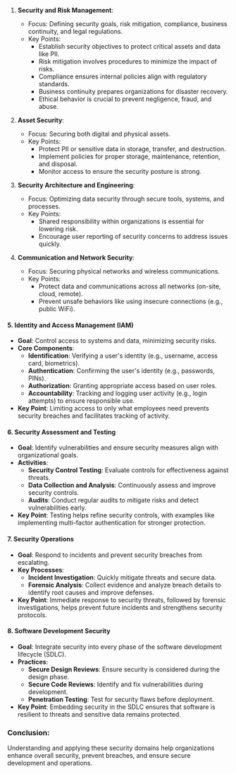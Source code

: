 

1. **Security and Risk Management**:
   - Focus: Defining security goals, risk mitigation, compliance, business continuity, and legal regulations.
   - Key Points:
     - Establish security objectives to protect critical assets and data like PII.
     - Risk mitigation involves procedures to minimize the impact of risks.
     - Compliance ensures internal policies align with regulatory standards.
     - Business continuity prepares organizations for disaster recovery.
     - Ethical behavior is crucial to prevent negligence, fraud, and abuse.

2. **Asset Security**:
   - Focus: Securing both digital and physical assets.
   - Key Points:
     - Protect PII or sensitive data in storage, transfer, and destruction.
     - Implement policies for proper storage, maintenance, retention, and disposal.
     - Monitor access to ensure the security posture is strong.

3. **Security Architecture and Engineering**:
   - Focus: Optimizing data security through secure tools, systems, and processes.
   - Key Points:
     - Shared responsibility within organizations is essential for lowering risk.
     - Encourage user reporting of security concerns to address issues quickly.
  
4. **Communication and Network Security**:
   - Focus: Securing physical networks and wireless communications.
   - Key Points:
     - Protect data and communications across all networks (on-site, cloud, remote).
     - Prevent unsafe behaviors like using insecure connections (e.g., public WiFi).
    

#### 5. **Identity and Access Management (IAM)**
   - **Goal**: Control access to systems and data, minimizing security risks.
   - **Core Components**:
     - **Identification**: Verifying a user's identity (e.g., username, access card, biometrics).
     - **Authentication**: Confirming the user's identity (e.g., passwords, PINs).
     - **Authorization**: Granting appropriate access based on user roles.
     - **Accountability**: Tracking and logging user activity (e.g., login attempts) to ensure responsible use.
   - **Key Point**: Limiting access to only what employees need prevents security breaches and facilitates tracking of activity.

#### 6. **Security Assessment and Testing**
   - **Goal**: Identify vulnerabilities and ensure security measures align with organizational goals.
   - **Activities**:
     - **Security Control Testing**: Evaluate controls for effectiveness against threats.
     - **Data Collection and Analysis**: Continuously assess and improve security controls.
     - **Audits**: Conduct regular audits to mitigate risks and detect vulnerabilities early.
   - **Key Point**: Testing helps refine security controls, with examples like implementing multi-factor authentication for stronger protection.

#### 7. **Security Operations**
   - **Goal**: Respond to incidents and prevent security breaches from escalating.
   - **Key Processes**:
     - **Incident Investigation**: Quickly mitigate threats and secure data.
     - **Forensic Analysis**: Collect evidence and analyze breach details to identify root causes and improve defenses.
   - **Key Point**: Immediate response to security threats, followed by forensic investigations, helps prevent future incidents and strengthens security protocols.

#### 8. **Software Development Security**
   - **Goal**: Integrate security into every phase of the software development lifecycle (SDLC).
   - **Practices**:
     - **Secure Design Reviews**: Ensure security is considered during the design phase.
     - **Secure Code Reviews**: Identify and fix vulnerabilities during development.
     - **Penetration Testing**: Test for security flaws before deployment.
   - **Key Point**: Embedding security in the SDLC ensures that software is resilient to threats and sensitive data remains protected.

### Conclusion:
Understanding and applying these security domains help organizations enhance overall security, prevent breaches, and ensure secure development and operations.